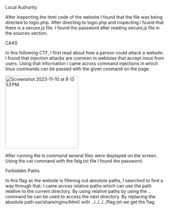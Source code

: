 Local Authority

After inspecting the html code of the website I found that the file was being directed to login.php. 
After directing to login.php and inspecting i found that there is a secure.js file. 
I found the password after reading secure.js file in the sources section.

CAAS

In this following CTF, I first read about how a person could attack a website. I found that injection attacks are common in webistes that accept inout from users.
Using that information I came across command injections in which linux commands can be passed with the given coomand on the page. 

<img width="230" alt="Screenshot 2023-11-10 at 9 13 53 PM" src="https://github.com/nsjss1207/Crypto/assets/107710230/8297d1c5-4e47-4ff3-9b52-7caa82599e26">


After running the ls command several files were displayed on the screen. Using the cat command with the falg.txt file I found the password.

Forbidden Paths

In this flag as the website is filtering out absolute paths, I searched to find a way through that.
I came across relative paths which can use the path relative to the current directory. 
By using relative paths by using the .. command be can be used to access the next directory. By replacing the absolute path usr/share/nginx/html/
with ../../../../flag.txt we get the flag.
